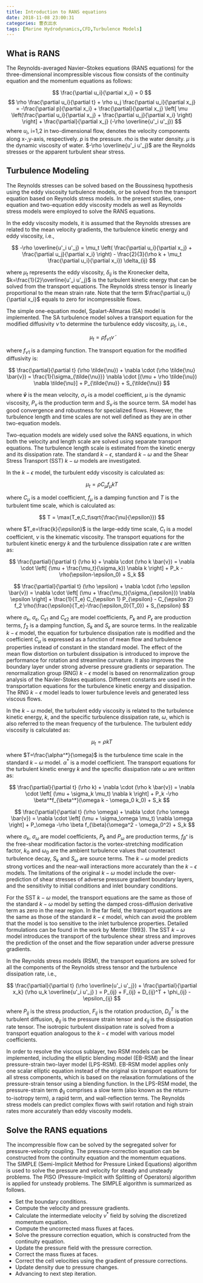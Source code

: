 ```yaml
---
title: Introduction to RANS equations
date: 2018-11-08 23:00:31
categories: 曹衣出水
tags: [Marine Hydrodynamics,CFD,Turbulence Models]
---
```


## What is RANS

The Reynolds-averaged Navier–Stokes equations (RANS equations) for the three-dimensional incompressible viscous flow consists of the continuity equation and the momentum equations as follows: 

$$ \frac{\partial u_i}{\partial x_i} = 0 $$
$$ \rho \frac{\partial u_i}{\partial t} + \rho u_j \frac{\partial u_i}{\partial x_j} = -\frac{\partial p}{\partial x_i} + \frac{\partial}{\partial x_j} \left[ \mu \left(\frac{\partial u_i}{\partial x_j} + \frac{\partial u_j}{\partial x_i} \right) \right] + \frac{\partial}{\partial x_j} (-\rho \overline{u'_i u'_j}) $$
where $u_i$, i=1,2 in two-dimensional flow, denotes the velocity components along x-,y-axis, respectively. $p$ is the pressure. $rho$ is the water density. $\mu$ is the dynamic viscosity of water. $-\rho \overline{u'_i u'_j}$ are the Reynolds stresses or the apparent turbulent shear stress.

## Turbulence Modeling

The Reynolds stresses can be solved based on the Boussinesq hypothesis using the eddy viscosity turbulence models, or be solved from the transport equation based on Reynolds stress models. In the present studies, one-equation and two-equation eddy viscosity models as well as Reynolds stress models were employed to solve the RANS equations.

In the eddy viscosity models, it is assumed that the Reynolds stresses are related to the mean velocity gradients, the turbulence kinetic energy and eddy viscosity, i.e.,
 
$$ -\rho \overline{u'_i u'_j} = \mu_t \left( \frac{\partial u_i}{\partial x_j} + \frac{\partial u_j}{\partial x_i} \right) - \frac{2}{3}(\rho k + \mu_t \frac{\partial u_i}{\partial x_i}) \delta_{ij} $$
  
where $\mu_t$ represents the eddy viscosity, $\delta_{ij}$ is the Kronecker delta, $k=\frac{1}{2}\overline{u'_i u'_j}$ is the turbulent kinetic energy that can be solved from the transport equations. The Reynolds stress tensor is linearly proportional to the mean strain rate. Note that the term $\frac{\partial u_i}{\partial x_i}$ equals to zero for incompressible flows.

The simple one-equation model, Spalart-Allmaras (SA) model is implemented. The SA turbulence model solves a transport equation for the modified diffusivity $\tilde{\nu}$ to determine the turbulence eddy viscosity, $\mu_t$, i.e.,

$$ \mu_t=\rho f_{\nu 1} \tilde{\nu} $$

where $f_{\nu 1}$ is a damping function. The transport equation for the modified diffusivity is:

$$ \frac{\partial}{\partial t} (\rho \tilde{\nu}) + \nabla \cdot (\rho \tilde{\nu} \bar{v}) = \frac{1}{\sigma_{\tilde{\nu}}} \nabla \cdot [(\mu + \rho \tilde{\nu}) \nabla \tilde{\nu}] + P_{\tilde{\nu}} + S_{\tilde{\nu}} $$

where **$\bar{v}$** is the mean velocity, $\sigma_{\tilde{\nu}}$ is a model coefficient, $\mu$ is the dynamic viscosity, $P_{\tilde{\nu}}$ is the production term and $S_{\tilde{\nu}}$ is the source term. SA model has good convergence and robustness for specialized flows. However, the turbulence length and time scales are not well defined as they are in other two-equation models.

Two-equation models are widely used solve the RANS equations, in which both the velocity and length scale are solved using separate transport equations. The turbulence length scale is estimated from the kinetic energy and its dissipation rate. The standard $k-\epsilon$, standard $k-\omega$ and the Shear Stress Transport (SST) $k-\omega$ models are investigated. 

In the $k-\epsilon$ model, the turbulent eddy viscosity is calculated as:
 
$$ \mu_t=\rho C_{\mu}f_{\mu} kT $$
  
where $C_{\mu}$ is a model coefficient, $f_{\mu}$ is a damping function and $T$ is the turbulent time scale, which is calculated as:
 
$$ T = \max(T_e,C_t\sqrt{\frac{\nu}{\epsilon}}) $$

where $T_e=\frac{k}{\epsilon}$ is the large-eddy time scale, $C_t$ is a model coefficient, $\nu$ is the kinematic viscosity. The transport equations for the turbulent kinetic energy $k$ and the turbulence dissipation rate $\epsilon$ are written as:
 
$$ \frac{\partial}{\partial t} (\rho k) + \nabla \cdot (\rho k \bar{v}) = \nabla \cdot \left[ (\mu + \frac{\mu_t}{\sigma_k}) \nabla k \right] + P_k -\rho(\epsilon-\epsilon_0) + S_k $$
 
$$ \frac{\partial}{\partial t} (\rho \epsilon) + \nabla \cdot (\rho \epsilon \bar{v}) = \nabla \cdot \left[ (\mu + \frac{\mu_t}{\sigma_{\epsilon}}) \nabla \epsilon \right] + \frac{1}{T_e} C_{\epsilon 1} P_{\epsilon} - C_{\epsilon 2} f_2 \rho(\frac{\epsilon}{T_e}-\frac{\epsilon_0}{T_0}) + S_{\epsilon} $$
  
where $\sigma_k$, $\sigma_{\epsilon}$, $C_{\epsilon 1}$ and $C_{\epsilon 2}$ are model coefficients, $P_k$ and $P_{\epsilon}$ are production terms, $f_2$ is a damping function, $S_k$ and $S_{\epsilon}$ are source terms. In the realizable $k-\epsilon$ model, the equation for turbulence dissipation rate is modified and the coefficient $C_{\mu}$ is expressed as a function of mean flow and turbulence properties instead of constant in the standard model. The effect of the mean flow distortion on turbulent dissipation is introduced to improve the performance for rotation and streamline curvature. It also improves the boundary layer under strong adverse pressure gradients or separation. The renormalization group (RNG) $k-\epsilon$ model is based on renormalization group analysis of the Navier-Stokes equations. Different constants are used in the transportation equations for the turbulence kinetic energy and dissipation. The RNG $k-\epsilon$ model leads to lower turbulence levels and generated less viscous flows. 

In the $k-\omega$ model, the turbulent eddy viscosity is related to the turbulence kinetic energy, $k$, and the specific turbulence dissipation rate, $\omega$, which is also referred to the mean frequency of the turbulence. The turbulent eddy viscosity is calculated as:
 
$$ \mu_t=\rho kT $$

where $T=\frac{\alpha^*}{\omega}$ is the turbulence time scale in the standard $k-\omega$ model. $\alpha^*$ is a model coefficient. The transport equations for the turbulent kinetic energy $k$ and the specific dissipation rate $\omega$ are written as:
 
$$ \frac{\partial}{\partial t} (\rho k) + \nabla \cdot (\rho k \bar{v}) = \nabla \cdot \left[ (\mu + \sigma_k \mu_t) \nabla k \right] + P_k -\rho \beta^*f_{\beta^*}(\omega k - \omega_0 k_0) + S_k $$
 
$$ \frac{\partial}{\partial t} (\rho \omega) + \nabla \cdot (\rho \omega \bar{v}) = \nabla \cdot \left[ (\mu + \sigma_\omega \mu_t) \nabla \omega \right] + P_\omega -\rho \beta f_{\beta}(\omega^2 - \omega_0^2) + S_k $$

where $\sigma_k$, $\sigma_{\omega}$ are model coefficients, $P_k$ and $P_{\omega}$ are production terms, $f_{\beta^*}$ is the free-shear modification factor.is the vortex-stretching modification factor, $k_0$ and $\omega_0$ are the ambient turbulence values that counteract turbulence decay, $S_k$ and $S_{\omega}$ are source terms. The $k-\omega$ model predicts strong vortices and the near-wall interactions more accurately than the $k-\epsilon$ models. The limitations of the original $k-\omega$ model include the over-prediction of shear stresses of adverse pressure gradient boundary layers, and the sensitivity to initial conditions and inlet boundary conditions. 

For the SST $k-\omega$ model, the transport equations are the same as those of the standard $k-\omega$ model by setting the damped cross-diffusion derivative term as zero in the near region. In the far field, the transport equations are the same as those of the standard $k-\epsilon$ model, which can avoid the problem that the model is too sensitive to the inlet turbulence properties. Detailed formulations can be found in the work by Menter (1993). The SST $k-\omega$ model introduces the transport of the turbulence shear stress and improves the prediction of the onset and the flow separation under adverse pressure gradients.

In the Reynolds stress models (RSM), the transport equations are solved for all the components of the Reynolds stress tensor and the turbulence dissipation rate, i.e.,
 
$$ \frac{\partial}{\partial t} (\rho \overline{u'_i u'_j}) + \frac{\partial}{\partial x_k} (\rho u_k \overline{u'_i u'_j} ) = P_{ij} + F_{ij} + D_{ij}^T + \phi_{ij} - \epsilon_{ij} $$
  
where $P_{ij}$ is the stress production, $F_{ij}$ is the rotation production, $D_{ij}^T$ is the turbulent diffusion, $\phi_{ij}$ is the pressure strain tensor and $\epsilon_{ij}$ is the dissipation rate tensor. The isotropic turbulent dissipation rate is solved from a transport equation analogous to the $k-\epsilon$ model with various model coefficients. 

In order to resolve the viscous sublayer, two RSM models can be implemented, including the elliptic blending model (EB-RSM) and the linear pressure-strain two-layer model (LPS-RSM). EB-RSM model applies only one scalar elliptic equation instead of the original six transport equations for all stress components, which is based on the relaxation formulations of the pressure-strain tensor using a blending function. In the LPS-RSM model, the pressure-strain term $\phi_{ij}$ comprises a slow term (also known as the return-to-isotropy term), a rapid term, and wall-reflection terms. The Reynolds stress models can predict complex flows with swirl rotation and high strain rates more accurately than eddy viscosity models.

## Solve the RANS equations

The incompressible flow can be solved by the segregated solver for pressure-velocity coupling. The pressure-correction equation can be constructed from the continuity equation and the momentum equations. The SIMPLE (Semi-Implicit Method for Pressure Linked Equations) algorithm is used to solve the pressure and velocity for steady and unsteady problems. The PISO (Pressure-Implicit with Splitting of Operators) algorithm is applied for unsteady problems. The SIMPLE algorithm is summarized as follows.

- Set the boundary conditions.
- Compute the velocity and pressure gradients.
- Calculate the intermediate velocity $v^*$ field by solving the discretized momentum equation.
- Compute the uncorrected mass fluxes at faces.
- Solve the pressure correction equation, which is constructed from the continuity equation.
- Update the pressure field with the pressure correction.
- Correct the mass fluxes at faces.
- Correct the cell velocities using the gradient of pressure corrections.
- Update density due to pressure changes.
- Advancing to next step iteration.

